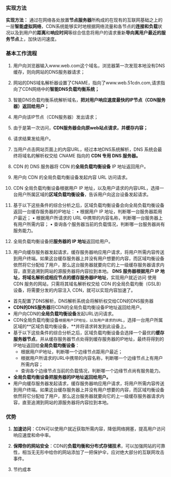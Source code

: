### 实现方法

**实现方法：** 通过在网络各处放置**节点服务器**所构成的在现有的互联网基础之上的一层**智能虚拟网络**，CDN系统能够实时地根据网络流量和各节点的**连接和负载**状况以及到用户的**距离**和**响应时间**等综合信息将用户的请求重新**导向离用户最近的服务节点**上，加快访问速度。

### 基本工作流程

1. 用户向浏览器输入www.web.com这个域名，浏览器第一次发现本地没有DNS缓存，则向网站的DNS服务器请求；

2. 网站的DNS域名解析器设置了CNAME，指向了www.web.51cdn.com,请求指向了CDN网络中的**智能DNS负载均衡系统；**

3. 智能DNS负载均衡系统解析域名，**把对用户响应速度最快的IP节点（CDN服务器）返回给用户；**

4. 用户向该IP节点（CDN服务器）发出请求；

5. 由于是第一次访问，**CDN服务器会向原web站点请求，并缓存内容；**

6. 请求结果发给用户。



1. 当用户点击网站页面上的内容URL，经过本地DNS系统解析，DNS 系统会最终将域名的解析权交给 CNAME 指向的 **CDN 专用 DNS 服务器。**
2. CDN 的 DNS 服务器将 CDN 的**全局负载均衡设备** IP 地址返回用户。
3. 用户向 CDN 的全局负载均衡设备发起内容 URL 访问请求。
4. CDN 全局负载均衡设备根据用户 IP 地址，以及用户请求的内容URL，选择一台用户所属区域的**区域负载均衡设备**，告诉用户向这台设备发起请求。
5. 基于以下这些条件的综合分析之后，区域负载均衡设备会向全局负载均衡设备返回一台缓存服务器的IP地址：
    • 根据用户 IP 地址，判断哪一台服务器距用户最近；
    • 根据用户所请求的 URL 中携带的内容名称，判断哪一台服务器上有用户所需内容；
    • 查询各个服务器当前的负载情况，判断哪一台服务器尚有服务能力。
6. 全局负载均衡设备把**服务器的 IP 地址**返回给用户。
7. 用户向缓存服务器发起请求，缓存服务器响应用户请求，将用户所需内容传送到用户终端。如果这台缓存服务器上并没有用户想要的内容，而区域均衡设备依然将它分配给了用户，那么这台服务器就要向它的上一级缓存服务器请求内容，直至追溯到网站的源服务器将内容拉到本地。
    **DNS 服务器根据用户 IP 地址，将域名解析成相应节点的缓存服务器IP地址**，实现用户就近访问  使用 CDN 服务的网站，只需将其域名解析权交给 CDN 的全局负载均衡（GSLB）设备，将需要分发的内容注入 CDN，就可以实现内容加速了。

* 首先配置了DNS解析，DNS解析系统会将解析权交给CDN的DNS服务器
* **CDN的DNS服务器**将CDN的全局负载均衡设备IP地址返回给用户。
* 用户向CDN的**全局负载均衡设备**发起URL访问请求。
* CDN全局负载均衡设备`根据用户IP地址，以及用户请求的URL`，选择一台用户所属区域的**区域负载均衡设备，**并将请求转发到此设备上。
* 基于以下这些条件的综合分析之后，区域负载均衡设备会选择一个最优的**缓存服务器节点**，并从缓存服务器节点处得到缓存服务器的IP地址，最终将得到的IP地址返回给**全局负载均衡设备**：
  * 根据用户IP地址，判断哪一个边缘节点距用户最近；
  * 根据用户所请求的URL中携带的内容名称，判断哪一个边缘节点上有用户所需内容；
  * 查询各个边缘节点当前的负载情况，判断哪一个边缘节点尚有服务能力。
* **全局负载均衡设备把服务器的IP地址返回给用户。**
* 用户向缓存服务器发起请求，缓存服务器响应用户请求，将用户所需内容传送到用户终端。如果这台缓存服务器上并没有用户想要的内容，而区域均衡设备依然将它分配给了用户，那么这台服务器就要向它的上一级缓存服务器请求内容，直至追溯到网站的源服务器将内容拉到本地。





### 优势

1. **加速访问**：CDN可以使用户就近获取所需内容，降低网络拥塞，提高用户访问响应速度和命中率。
2. **保障你的网站安全**：CDN的**负载均衡和分布式存储技术**，可以加强网站的可靠性，相当无无形中给你的网站添加了一把保护伞，应对绝大部分的互联网攻击事件。

3. 节约成本